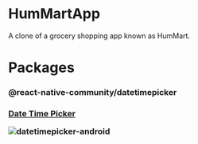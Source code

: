 # HumMartApp
A clone of a grocery shopping app known as HumMart. 

# Packages
<h3>@react-native-community/datetimepicker<h3>
<a href="https://www.npmjs.com/package/react-native-modal-datetime-picker"> Date Time Picker</a>
  
![datetimepicker-android](https://user-images.githubusercontent.com/62601444/91693224-222ff480-eb84-11ea-8d35-22af307f9230.gif)





  
